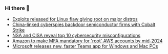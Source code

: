 ### Hi there 👋

<!--START_SECTION:feed-->
* [Exploits released for Linux flaw giving root on major distros](https://www.bleepingcomputer.com/news/security/exploits-released-for-linux-flaw-giving-root-on-major-distros/)
* [China-linked cyberspies backdoor semiconductor firms with Cobalt Strike](https://www.bleepingcomputer.com/news/security/china-linked-cyberspies-backdoor-semiconductor-firms-with-cobalt-strike/)
* [NSA and CISA reveal top 10 cybersecurity misconfigurations](https://www.bleepingcomputer.com/news/security/nsa-and-cisa-reveal-top-10-cybersecurity-misconfigurations/)
* [Amazon to make MFA mandatory for 'root' AWS accounts by mid-2024](https://www.bleepingcomputer.com/news/security/amazon-to-make-mfa-mandatory-for-root-aws-accounts-by-mid-2024/)
* [Microsoft releases new, faster Teams app for Windows and Mac PCs](https://www.bleepingcomputer.com/news/microsoft/microsoft-releases-new-faster-teams-app-for-windows-and-mac-pcs/)
<!--END_SECTION:feed-->

<!--
**frankenk/frankenk** is a ✨ _special_ ✨ repository because its `README.md` (this file) appears on your GitHub profile.

Here are some ideas to get you started:

- 🔭 I’m currently working on ...
- 🌱 I’m currently learning ...
- 👯 I’m looking to collaborate on ...
- 🤔 I’m looking for help with ...
- 💬 Ask me about ...
- 📫 How to reach me: ...
- 😄 Pronouns: ...
- ⚡ Fun fact: ...
-->



